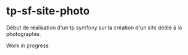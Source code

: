 # tp-sf-site-photo

Début de réalisation d'un tp symfony sur la création d'un site dédié à la photographie.

Work in progress
